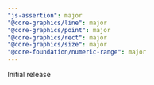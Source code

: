 ```yaml
---
"js-assertion": major
"@core-graphics/line": major
"@core-graphics/point": major
"@core-graphics/rect": major
"@core-graphics/size": major
"@core-foundation/numeric-range": major
---
```


Initial release
